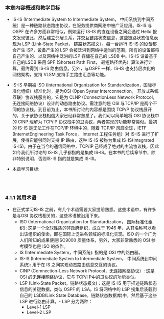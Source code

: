 ### 本章内容概述和教学目标
- IS-IS (Intermediate System to Intermediate System， 中间系统到中间系统）是一种链路状态路由协议，在服务提供商网络中被广泛应用。IS-IS 与 OSPF 在许多方面非常相似，例如运行 IS-IS 的直连设备之间会通过 Hello 报文发现彼此，然后建立邻居关系，并交互链路状态信息，这些链路状态信息表现为 LSP (Link-State Packet， 链路状态报文）。每一台运行 IS-IS 的设备都会产生 ISP，设备产生的 LSP 会被泛洪到网络中适当的范围，所有的设备都将自己产生的、以及网络中泛洪的LSP 存储在自己的 LSDB 中。IS-IS 设备基于自己的LSDB 采用 SPF (Shortest Path First， 最短路径优先）算法进行计算，最终得到 IS-IS 路由信息。另外，与OSPF 一样，IS-IS 也支持层次化的网络架构，支持 VLSM,支持手工路由汇总等功能。
- IS-IS 早期被 ISO (International Organization for Standardization，国际标准化组织）标准化时，是为OSI (Open Syster Interconnection， 开放式系统互联）协议栈服务的，它是为 CLNP (ConnectionLess Network Protocol，无连接网络协议）设计的动态路由协议。需注意的是 OSI 与TCP/IP 是两个不同的协议栈。到目前为止，本书所讨论的内容都是围绕 TCP/P 协议栈展开的，关于该协议栈相信大家已经非常熟悉了。我们可以简单地将 OSI 协议栈中的 CINP 理解为 TCP/IP 协议栈中的卫协议，两者实现的功能非常类似。最初的 IS-IS 是无法工作在TCP/IP 环境中的，随着 TCP/IP 风靡全球，IETF (InternetEngineering Task Force， Internet 工程任务组）对 IS-IS 进行了扩展，使得它能够同时支持 IP 路由，这种 IS-IS 被称为集成 IS-IS(Integrated IS-IS)。由于在当今的通信网络中，TCP/IP 己经成了绝对的主流协议栈，因此如今我们所讨论的 IS-IS 几乎都指的是集成 IS-IS。在本书的后续章节中，除非特别说明，否则IS-IS 指的就是集成 IS-IS。



- 本章学习目标:
<br>
<br>



### 4.1.1 常用术语
- 在正式学习IS-IS 之前，有几个术语需要大家提前熟悉。这些术语中，有许多是与OSI 协议栈相关的，这些术语被沿用下来。
  - ISO (International Organization for Standardization， 国际标准化组织): 这是一个全球性质的非政府组织，成立于 1946 年，从其名称可以看出该组织的使命，即在国际上促进各领域的标准化实现。ISO 的一个广为人们所知的成果便是ISO9000 质量体系，另外，大家非常熟悉的 OSI 参考模型也是 ISO 的杰作。
  - IS (Inter mediate System，中间系统): 指的是 OSI 中的路由器。 
  - IS-IS (Intermediate System to Intermediate System， 中间系统到中间系统): 用于在 IS 之间实现动态路由信息交互的协议。
  - CINP (Comnection-Less Network Protocol，无连接网络协议）: 这是 OSI 的无连接网络协议，它与 TCP/I P中的卫协议的功能类似。
  - LSP (Link-State Packet，链路状态报文)：这是 IS-IS 用于描述链路状态信息的关键数据，类似 OSPF 的 LSA。IS 将网络中的 LSP 搜集后装载到自己的 LSDB(Link State Database，链路状态数据库)中，然后基于这些 LSP 进行路由计算。- LSP 分为两种：
    - Level-1 LSP  
    - Level-2 LSP


